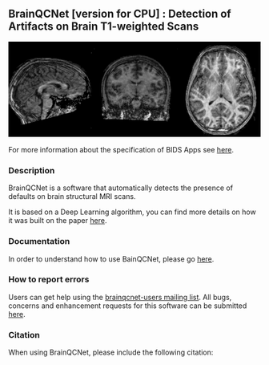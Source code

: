 ## BrainQCNet [version for CPU] : Detection of Artifacts on Brain T1-weighted Scans
<img src="https://github.com/garciaml/BrainQCNet/blob/master/T1_low_quality_2.jpg" width="3000px">

For more information about the specification of BIDS Apps see [here](https://docs.google.com/document/d/1E1Wi5ONvOVVnGhj21S1bmJJ4kyHFT7tkxnV3C23sjIE/).

### Description
BrainQCNet is a software that automatically detects the presence of defaults on brain structural MRI scans. 

It is based on a Deep Learning algorithm, you can find more details on how it was built on the paper [here](https://link-to-preprint.com).

### Documentation
In order to understand how to use BainQCNet, please go [here](https://github.com/garciaml/BrainQCNet).

### How to report errors
Users can get help using the [brainqcnet-users mailing list](https://groups.google.com/g/brainqcnet-users).
All bugs, concerns and enhancement requests for this software can be submitted [here](https://github.com/garciaml/BrainQCNet_CPU/issues).

### Citation
When using BrainQCNet, please include the following citation:
